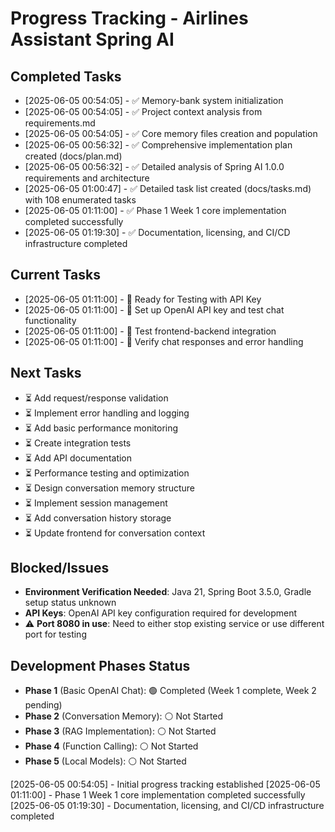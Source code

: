 # Progress Tracking - Airlines Assistant Spring AI

## Completed Tasks
- [2025-06-05 00:54:05] - ✅ Memory-bank system initialization
- [2025-06-05 00:54:05] - ✅ Project context analysis from requirements.md
- [2025-06-05 00:54:05] - ✅ Core memory files creation and population
- [2025-06-05 00:56:32] - ✅ Comprehensive implementation plan created (docs/plan.md)
- [2025-06-05 00:56:32] - ✅ Detailed analysis of Spring AI 1.0.0 requirements and architecture
- [2025-06-05 01:00:47] - ✅ Detailed task list created (docs/tasks.md) with 108 enumerated tasks
- [2025-06-05 01:11:00] - ✅ Phase 1 Week 1 core implementation completed successfully
- [2025-06-05 01:19:30] - ✅ Documentation, licensing, and CI/CD infrastructure completed

## Current Tasks
- [2025-06-05 01:11:00] - 🔄 Ready for Testing with API Key
- [2025-06-05 01:11:00] - 🔄 Set up OpenAI API key and test chat functionality
- [2025-06-05 01:11:00] - 🔄 Test frontend-backend integration
- [2025-06-05 01:11:00] - 🔄 Verify chat responses and error handling

## Next Tasks
- ⏳ Add request/response validation
- ⏳ Implement error handling and logging
- ⏳ Add basic performance monitoring
- ⏳ Create integration tests
- ⏳ Add API documentation
- ⏳ Performance testing and optimization
- ⏳ Design conversation memory structure
- ⏳ Implement session management
- ⏳ Add conversation history storage
- ⏳ Update frontend for conversation context

## Blocked/Issues
- **Environment Verification Needed**: Java 21, Spring Boot 3.5.0, Gradle setup status unknown
- **API Keys**: OpenAI API key configuration required for development
- ⚠️ **Port 8080 in use**: Need to either stop existing service or use different port for testing

## Development Phases Status
- **Phase 1** (Basic OpenAI Chat): 🟢 Completed (Week 1 complete, Week 2 pending)
- **Phase 2** (Conversation Memory): ⚪ Not Started  
- **Phase 3** (RAG Implementation): ⚪ Not Started
- **Phase 4** (Function Calling): ⚪ Not Started
- **Phase 5** (Local Models): ⚪ Not Started

[2025-06-05 00:54:05] - Initial progress tracking established
[2025-06-05 01:11:00] - Phase 1 Week 1 core implementation completed successfully
[2025-06-05 01:19:30] - Documentation, licensing, and CI/CD infrastructure completed
